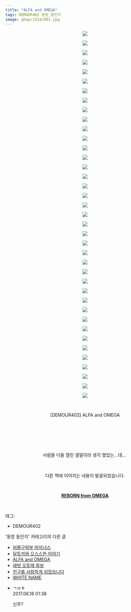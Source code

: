 ```yaml
---
title: "ALFA and OMEGA"
tags: DEMOUR402 동방_동인지
image: ghap/1524/001.jpg
---
```

<div class="article">
<p style="text-align: center; clear: none; float: none;"><img src="{{ site.nasurl }}/ghap/1524/001.jpg"/></p>
<p style="text-align: center; clear: none; float: none;"><img src="{{ site.nasurl }}/ghap/1524/002.jpg"/></p>
<p style="text-align: center; clear: none; float: none;"><img src="{{ site.nasurl }}/ghap/1524/003.jpg"/></p>
<p style="text-align: center; clear: none; float: none;"><img src="{{ site.nasurl }}/ghap/1524/004.jpg"/></p>
<p style="text-align: center; clear: none; float: none;"><img src="{{ site.nasurl }}/ghap/1524/005.jpg"/></p>
<p style="text-align: center; clear: none; float: none;"><img src="{{ site.nasurl }}/ghap/1524/006.jpg"/></p>
<p style="text-align: center; clear: none; float: none;"><img src="{{ site.nasurl }}/ghap/1524/007.jpg"/></p>
<p style="text-align: center; clear: none; float: none;"><img src="{{ site.nasurl }}/ghap/1524/008.jpg"/></p>
<p style="text-align: center; clear: none; float: none;"><img src="{{ site.nasurl }}/ghap/1524/009.jpg"/></p>
<p style="text-align: center; clear: none; float: none;"><img src="{{ site.nasurl }}/ghap/1524/010.jpg"/></p>
<p style="text-align: center; clear: none; float: none;"><img src="{{ site.nasurl }}/ghap/1524/011.jpg"/></p>
<p style="text-align: center; clear: none; float: none;"><img src="{{ site.nasurl }}/ghap/1524/012.jpg"/></p>
<p style="text-align: center; clear: none; float: none;"><img src="{{ site.nasurl }}/ghap/1524/013.jpg"/></p>
<p style="text-align: center; clear: none; float: none;"><img src="{{ site.nasurl }}/ghap/1524/014.jpg"/></p>
<p style="text-align: center; clear: none; float: none;"><img src="{{ site.nasurl }}/ghap/1524/015.jpg"/></p>
<p style="text-align: center; clear: none; float: none;"><img src="{{ site.nasurl }}/ghap/1524/016.jpg"/></p>
<p style="text-align: center; clear: none; float: none;"><img src="{{ site.nasurl }}/ghap/1524/017.jpg"/></p>
<p style="text-align: center; clear: none; float: none;"><img src="{{ site.nasurl }}/ghap/1524/018.jpg"/></p>
<p style="text-align: center; clear: none; float: none;"><img src="{{ site.nasurl }}/ghap/1524/019.jpg"/></p>
<p style="text-align: center; clear: none; float: none;"><img src="{{ site.nasurl }}/ghap/1524/020.jpg"/></p>
<p style="text-align: center; clear: none; float: none;"><img src="{{ site.nasurl }}/ghap/1524/021.jpg"/></p>
<p style="text-align: center; clear: none; float: none;"><img src="{{ site.nasurl }}/ghap/1524/022.jpg"/></p>
<p style="text-align: center; clear: none; float: none;"><img src="{{ site.nasurl }}/ghap/1524/023.jpg"/></p>
<p style="text-align: center; clear: none; float: none;"><img src="{{ site.nasurl }}/ghap/1524/024.jpg"/></p>
<p style="text-align: center; clear: none; float: none;"><img src="{{ site.nasurl }}/ghap/1524/025.jpg"/></p>
<p style="text-align: center; clear: none; float: none;"><img src="{{ site.nasurl }}/ghap/1524/026.jpg"/></p>
<p style="text-align: center; clear: none; float: none;"><img src="{{ site.nasurl }}/ghap/1524/027.jpg"/></p>
<p style="text-align: center; clear: none; float: none;"><img src="{{ site.nasurl }}/ghap/1524/028.jpg"/></p>
<p style="text-align: center; clear: none; float: none;"><img src="{{ site.nasurl }}/ghap/1524/029.jpg"/></p>
<p style="text-align: center; clear: none; float: none;"><img src="{{ site.nasurl }}/ghap/1524/030.jpg"/></p>
<p style="text-align: center; clear: none; float: none;"><img src="{{ site.nasurl }}/ghap/1524/031.jpg"/></p>
<p style="text-align: center; clear: none; float: none;"><img src="{{ site.nasurl }}/ghap/1524/032.jpg"/></p>
<p style="text-align: center; clear: none; float: none;"><img src="{{ site.nasurl }}/ghap/1524/033.jpg"/></p>
<p style="text-align: center; clear: none; float: none;"><img src="{{ site.nasurl }}/ghap/1524/034.jpg"/></p>
<p style="text-align: center; clear: none; float: none;"><img src="{{ site.nasurl }}/ghap/1524/035.jpg"/></p>
<p style="text-align: center; clear: none; float: none;"><img src="{{ site.nasurl }}/ghap/1524/036.jpg"/></p>
<p style="text-align: center; clear: none; float: none;"><img src="{{ site.nasurl }}/ghap/1524/037.jpg"/></p>
<p style="text-align: center; clear: none; float: none;"><img src="{{ site.nasurl }}/ghap/1524/038.jpg"/></p>
<p style="text-align: center; clear: none; float: none;"><img src="{{ site.nasurl }}/ghap/1524/039.jpg"/></p>
<p style="text-align: center; clear: none; float: none;"><br/></p>
<p style="text-align: center; clear: none; float: none;">[DEMOUR402] ALFA and OMEGA</p>
<p style="text-align: center; clear: none; float: none;"><br/></p>
<p style="text-align: center; clear: none; float: none;"><br/></p>
<p style="text-align: center; clear: none; float: none;"><br/></p>
<p style="text-align: center; clear: none; float: none;">사람들 다들 열린 결말이라 생각 했었는...데... </p>
<p style="text-align: center; clear: none; float: none;"><br/></p>
<p style="text-align: center; clear: none; float: none;">다른 책에 이어지는 내용이 발굴되었습니다.</p>
<p style="text-align: center; clear: none; float: none;"><br/></p>
<p style="text-align: center; clear: none; float: none;"><b><a class="tx-link" href="http://ghaptouhou.tistory.com/2021" target="_blank">REBORN from OMEGA</a></b></p>
<p><br/></p>
</div><div class="tagTrail">
<p>태그: </p>
<ul>
<li>DEMOUR402</li>
</ul>
</div><div class="another">
<p>'동방 동인지' 카테고리의 다른 글</p>
<ul>
<li><a href="/2016-08-12-ghap_1526">비봉구락부 마이너스</a></li>
<li><a href="/2016-08-12-ghap_1525">달토끼와 으스스한 이야기</a></li>
<li><a href="/2016-08-12-ghap_1524">ALFA and OMEGA</a></li>
<li><a href="/2016-08-12-ghap_1523">래빗 오토메 화보</a></li>
<li><a href="/2016-08-12-ghap_1522">친구를 사랑하게 되었습니다</a></li>
<li><a href="/2016-08-12-ghap_1521">WHITE NAME</a></li>
</ul>
</div><div class="cb_module cb_fluid">
<div class="cb_wrt cb_profile">
<div class="comment">
<ul>
<li class="cb_thumb_off" id="comment15016162">
<div class="cb_comment_area">
<div class="cb_info_area">
<div class="cb_section">
<span class="cb_nick_name">ㄱㅁㅎ</span>
</div>
<div class="cb_section">
<span class="cb_date">2017.06.18 01:38 </span>
</div>
</div>
<div class="cb_dsc_comment">
<p class="cb_dsc">
											신주?
										</p>
</div>
</div></li>
</ul>
</div>
</div><!-- commentList close -->
</div>